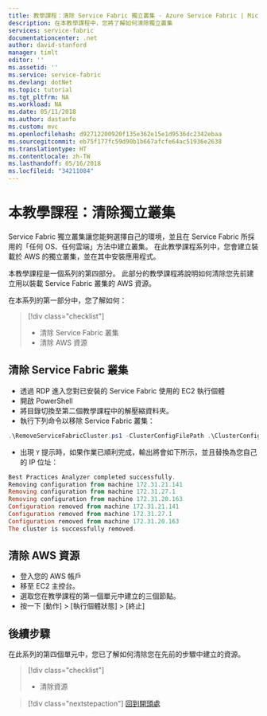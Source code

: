 ```yaml
---
title: 教學課程：清除 Service Fabric 獨立叢集 - Azure Service Fabric | Microsoft Docs
description: 在本教學課程中，您將了解如何清除獨立叢集
services: service-fabric
documentationcenter: .net
author: david-stanford
manager: timlt
editor: ''
ms.assetid: ''
ms.service: service-fabric
ms.devlang: dotNet
ms.topic: tutorial
ms.tgt_pltfrm: NA
ms.workload: NA
ms.date: 05/11/2018
ms.author: dastanfo
ms.custom: mvc
ms.openlocfilehash: d92712200920f135e362e15e1d9536dc2342ebaa
ms.sourcegitcommit: eb75f177fc59d90b1b667afcfe64ac51936e2638
ms.translationtype: HT
ms.contentlocale: zh-TW
ms.lasthandoff: 05/16/2018
ms.locfileid: "34211084"
---
```

# <a name="tutorial-clean-up-your-standalone-cluster"></a>本教學課程：清除獨立叢集

Service Fabric 獨立叢集讓您能夠選擇自己的環境，並且在 Service Fabric 所採用的「任何 OS、任何雲端」方法中建立叢集。 在此教學課程系列中，您會建立裝載於 AWS 的獨立叢集，並在其中安裝應用程式。

本教學課程是一個系列的第四部分。 此部分的教學課程將說明如何清除您先前建立用以裝載 Service Fabric 叢集的 AWS 資源。

在本系列的第一部分中，您了解如何：

> [!div class="checklist"]
> * 清除 Service Fabric 叢集
> * 清除 AWS 資源

## <a name="clean-up-service-fabric-cluster"></a>清除 Service Fabric 叢集

* 透過 RDP 進入您對已安裝的 Service Fabric 使用的 EC2 執行個體
* 開啟 PowerShell
* 將目錄切換至第二個教學課程中的解壓縮資料夾。
* 執行下列命令以移除 Service Fabric 叢集：

```powershell
.\RemoveServiceFabricCluster.ps1 -ClusterConfigFilePath .\ClusterConfig.Unsecure.MultiMachine.json
```

* 出現 `Y` 提示時，如果作業已順利完成，輸出將會如下所示，並且替換為您自己的 IP 位址：

```powershell
Best Practices Analyzer completed successfully.
Removing configuration from machine 172.31.21.141
Removing configuration from machine 172.31.27.1
Removing configuration from machine 172.31.20.163
Configuration removed from machine 172.31.21.141
Configuration removed from machine 172.31.27.1
Configuration removed from machine 172.31.20.163
The cluster is successfully removed.
```

## <a name="clean-up-aws-resources"></a>清除 AWS 資源

* 登入您的 AWS 帳戶
* 移至 EC2 主控台。
* 選取您在教學課程的第一個單元中建立的三個節點。
* 按一下 [動作] > [執行個體狀態] > [終止]

## <a name="next-steps"></a>後續步驟

在此系列的第四個單元中，您已了解如何清除您在先前的步驟中建立的資源。

> [!div class="checklist"]
> * 清除資源

> [!div class="nextstepaction"]
> [回到開頭處](service-fabric-tutorial-standalone-create-infrastructure.md)